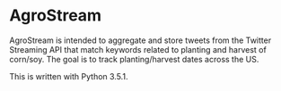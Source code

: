 # AgroStream
AgroStream is intended to aggregate and store tweets from
the Twitter Streaming API that match keywords related to 
planting and harvest of corn/soy. The goal is to track 
planting/harvest dates across the US.

This is written with Python 3.5.1.
